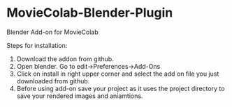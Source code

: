 # MovieColab-Blender-Plugin
Blender Add-on for MovieColab

Steps for installation:
1) Download the addon from github.
2) Open blender. Go to edit->Preferences->Add-Ons
3) Click on install in right upper corner and select the add on file you just downloaded from github.
4) Before using add-on save your project as it uses the project directory to save your rendered images and aniamtions.
